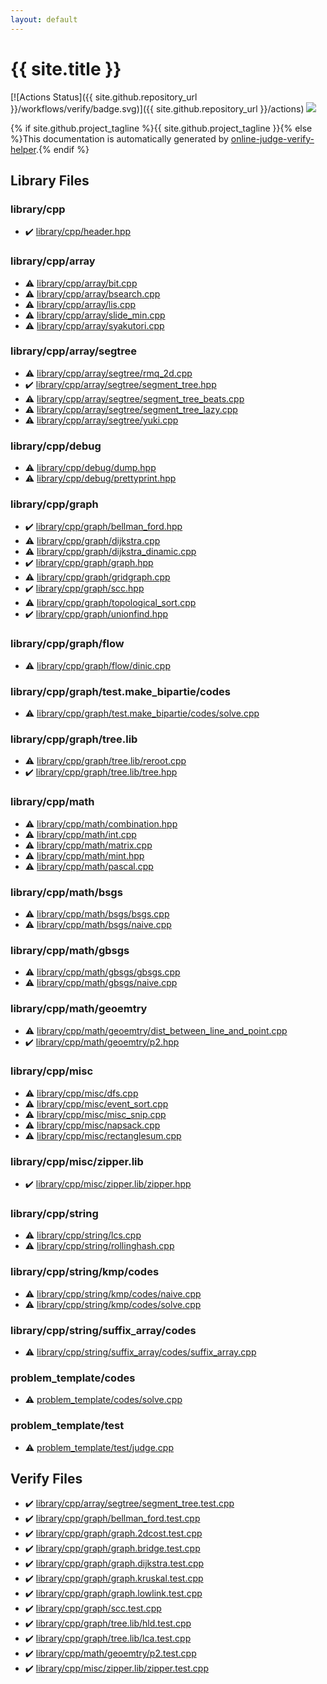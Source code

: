 ```yaml
---
layout: default
---
```


<!-- mathjax config similar to math.stackexchange -->
<script type="text/javascript" async
  src="https://cdnjs.cloudflare.com/ajax/libs/mathjax/2.7.5/MathJax.js?config=TeX-MML-AM_CHTML">
</script>
<script type="text/x-mathjax-config">
  MathJax.Hub.Config({
    TeX: { equationNumbers: { autoNumber: "AMS" }},
    tex2jax: {
      inlineMath: [ ['$','$'] ],
      processEscapes: true
    },
    "HTML-CSS": { matchFontHeight: false },
    displayAlign: "left",
    displayIndent: "2em"
  });
</script>

<script type="text/javascript" src="https://cdnjs.cloudflare.com/ajax/libs/jquery/3.4.1/jquery.min.js"></script>
<script src="https://cdn.jsdelivr.net/npm/jquery-balloon-js@1.1.2/jquery.balloon.min.js" integrity="sha256-ZEYs9VrgAeNuPvs15E39OsyOJaIkXEEt10fzxJ20+2I=" crossorigin="anonymous"></script>
<script type="text/javascript" src="assets/js/copy-button.js"></script>
<link rel="stylesheet" href="assets/css/copy-button.css" />


# {{ site.title }}

[![Actions Status]({{ site.github.repository_url }}/workflows/verify/badge.svg)]({{ site.github.repository_url }}/actions)
<a href="{{ site.github.repository_url }}"><img src="https://img.shields.io/github/last-commit/{{ site.github.owner_name }}/{{ site.github.repository_name }}" /></a>

{% if site.github.project_tagline %}{{ site.github.project_tagline }}{% else %}This documentation is automatically generated by <a href="https://github.com/kmyk/online-judge-verify-helper">online-judge-verify-helper</a>.{% endif %}

## Library Files

<div id="b74e03aadbcf5e719ddbe48ef08361fd"></div>

### library/cpp

* :heavy_check_mark: <a href="library/library/cpp/header.hpp.html">library/cpp/header.hpp</a>


<div id="0e902850ca3e9230d87c81984f25b3bb"></div>

### library/cpp/array

* :warning: <a href="library/library/cpp/array/bit.cpp.html">library/cpp/array/bit.cpp</a>
* :warning: <a href="library/library/cpp/array/bsearch.cpp.html">library/cpp/array/bsearch.cpp</a>
* :warning: <a href="library/library/cpp/array/lis.cpp.html">library/cpp/array/lis.cpp</a>
* :warning: <a href="library/library/cpp/array/slide_min.cpp.html">library/cpp/array/slide_min.cpp</a>
* :warning: <a href="library/library/cpp/array/syakutori.cpp.html">library/cpp/array/syakutori.cpp</a>


<div id="ebc279bbe94c10384fe9898d1a2c958d"></div>

### library/cpp/array/segtree

* :warning: <a href="library/library/cpp/array/segtree/rmq_2d.cpp.html">library/cpp/array/segtree/rmq_2d.cpp</a>
* :heavy_check_mark: <a href="library/library/cpp/array/segtree/segment_tree.hpp.html">library/cpp/array/segtree/segment_tree.hpp</a>
* :warning: <a href="library/library/cpp/array/segtree/segment_tree_beats.cpp.html">library/cpp/array/segtree/segment_tree_beats.cpp</a>
* :warning: <a href="library/library/cpp/array/segtree/segment_tree_lazy.cpp.html">library/cpp/array/segtree/segment_tree_lazy.cpp</a>
* :warning: <a href="library/library/cpp/array/segtree/yuki.cpp.html">library/cpp/array/segtree/yuki.cpp</a>


<div id="dbefae66adc6b6e178b4020d7ee0c756"></div>

### library/cpp/debug

* :warning: <a href="library/library/cpp/debug/dump.hpp.html">library/cpp/debug/dump.hpp</a>
* :warning: <a href="library/library/cpp/debug/prettyprint.hpp.html">library/cpp/debug/prettyprint.hpp</a>


<div id="df01edd2bf6d13defce1efe9440d670c"></div>

### library/cpp/graph

* :heavy_check_mark: <a href="library/library/cpp/graph/bellman_ford.hpp.html">library/cpp/graph/bellman_ford.hpp</a>
* :warning: <a href="library/library/cpp/graph/dijkstra.cpp.html">library/cpp/graph/dijkstra.cpp</a>
* :warning: <a href="library/library/cpp/graph/dijkstra_dinamic.cpp.html">library/cpp/graph/dijkstra_dinamic.cpp</a>
* :heavy_check_mark: <a href="library/library/cpp/graph/graph.hpp.html">library/cpp/graph/graph.hpp</a>
* :warning: <a href="library/library/cpp/graph/gridgraph.cpp.html">library/cpp/graph/gridgraph.cpp</a>
* :heavy_check_mark: <a href="library/library/cpp/graph/scc.hpp.html">library/cpp/graph/scc.hpp</a>
* :warning: <a href="library/library/cpp/graph/topological_sort.cpp.html">library/cpp/graph/topological_sort.cpp</a>
* :heavy_check_mark: <a href="library/library/cpp/graph/unionfind.hpp.html">library/cpp/graph/unionfind.hpp</a>


<div id="08be9a8a45b2e811a312f82c2e412c8c"></div>

### library/cpp/graph/flow

* :warning: <a href="library/library/cpp/graph/flow/dinic.cpp.html">library/cpp/graph/flow/dinic.cpp</a>


<div id="705d3ed53d77dbb4f313b001665c2a66"></div>

### library/cpp/graph/test.make_bipartie/codes

* :warning: <a href="library/library/cpp/graph/test.make_bipartie/codes/solve.cpp.html">library/cpp/graph/test.make_bipartie/codes/solve.cpp</a>


<div id="eaeee77e776a943cad05fb3e3b603f65"></div>

### library/cpp/graph/tree.lib

* :warning: <a href="library/library/cpp/graph/tree.lib/reroot.cpp.html">library/cpp/graph/tree.lib/reroot.cpp</a>
* :heavy_check_mark: <a href="library/library/cpp/graph/tree.lib/tree.hpp.html">library/cpp/graph/tree.lib/tree.hpp</a>


<div id="38e8a99339d0d505d14feb619e0537d8"></div>

### library/cpp/math

* :warning: <a href="library/library/cpp/math/combination.hpp.html">library/cpp/math/combination.hpp</a>
* :warning: <a href="library/library/cpp/math/int.cpp.html">library/cpp/math/int.cpp</a>
* :warning: <a href="library/library/cpp/math/matrix.cpp.html">library/cpp/math/matrix.cpp</a>
* :warning: <a href="library/library/cpp/math/mint.hpp.html">library/cpp/math/mint.hpp</a>
* :warning: <a href="library/library/cpp/math/pascal.cpp.html">library/cpp/math/pascal.cpp</a>


<div id="51139f4eb77e81dbd61f182500602d94"></div>

### library/cpp/math/bsgs

* :warning: <a href="library/library/cpp/math/bsgs/bsgs.cpp.html">library/cpp/math/bsgs/bsgs.cpp</a>
* :warning: <a href="library/library/cpp/math/bsgs/naive.cpp.html">library/cpp/math/bsgs/naive.cpp</a>


<div id="9d994c49b3b2b338ab838471a698a660"></div>

### library/cpp/math/gbsgs

* :warning: <a href="library/library/cpp/math/gbsgs/gbsgs.cpp.html">library/cpp/math/gbsgs/gbsgs.cpp</a>
* :warning: <a href="library/library/cpp/math/gbsgs/naive.cpp.html">library/cpp/math/gbsgs/naive.cpp</a>


<div id="cef394f212ede05bd80525fdb8bcaf21"></div>

### library/cpp/math/geoemtry

* :warning: <a href="library/library/cpp/math/geoemtry/dist_between_line_and_point.cpp.html">library/cpp/math/geoemtry/dist_between_line_and_point.cpp</a>
* :heavy_check_mark: <a href="library/library/cpp/math/geoemtry/p2.hpp.html">library/cpp/math/geoemtry/p2.hpp</a>


<div id="b4c52cffc478acefbc1ee6a9d0578055"></div>

### library/cpp/misc

* :warning: <a href="library/library/cpp/misc/dfs.cpp.html">library/cpp/misc/dfs.cpp</a>
* :warning: <a href="library/library/cpp/misc/event_sort.cpp.html">library/cpp/misc/event_sort.cpp</a>
* :warning: <a href="library/library/cpp/misc/misc_snip.cpp.html">library/cpp/misc/misc_snip.cpp</a>
* :warning: <a href="library/library/cpp/misc/napsack.cpp.html">library/cpp/misc/napsack.cpp</a>
* :warning: <a href="library/library/cpp/misc/rectanglesum.cpp.html">library/cpp/misc/rectanglesum.cpp</a>


<div id="04045c664907c0ef027b886794febe26"></div>

### library/cpp/misc/zipper.lib

* :heavy_check_mark: <a href="library/library/cpp/misc/zipper.lib/zipper.hpp.html">library/cpp/misc/zipper.lib/zipper.hpp</a>


<div id="6e84951d1d0c19ce3fef1705f200b877"></div>

### library/cpp/string

* :warning: <a href="library/library/cpp/string/lcs.cpp.html">library/cpp/string/lcs.cpp</a>
* :warning: <a href="library/library/cpp/string/rollinghash.cpp.html">library/cpp/string/rollinghash.cpp</a>


<div id="c4edc97866360646965a77b5500cc883"></div>

### library/cpp/string/kmp/codes

* :warning: <a href="library/library/cpp/string/kmp/codes/naive.cpp.html">library/cpp/string/kmp/codes/naive.cpp</a>
* :warning: <a href="library/library/cpp/string/kmp/codes/solve.cpp.html">library/cpp/string/kmp/codes/solve.cpp</a>


<div id="04b9fdf3733e033461bbd7a8ed473f54"></div>

### library/cpp/string/suffix_array/codes

* :warning: <a href="library/library/cpp/string/suffix_array/codes/suffix_array.cpp.html">library/cpp/string/suffix_array/codes/suffix_array.cpp</a>


<div id="dd26a324a0aa66900316935adc80e31b"></div>

### problem_template/codes

* :warning: <a href="library/problem_template/codes/solve.cpp.html">problem_template/codes/solve.cpp</a>


<div id="76c92c32675513a9b45b3a525f3ad871"></div>

### problem_template/test

* :warning: <a href="library/problem_template/test/judge.cpp.html">problem_template/test/judge.cpp</a>


## Verify Files

* :heavy_check_mark: <a href="verify/library/cpp/array/segtree/segment_tree.test.cpp.html">library/cpp/array/segtree/segment_tree.test.cpp</a>
* :heavy_check_mark: <a href="verify/library/cpp/graph/bellman_ford.test.cpp.html">library/cpp/graph/bellman_ford.test.cpp</a>
* :heavy_check_mark: <a href="verify/library/cpp/graph/graph.2dcost.test.cpp.html">library/cpp/graph/graph.2dcost.test.cpp</a>
* :heavy_check_mark: <a href="verify/library/cpp/graph/graph.bridge.test.cpp.html">library/cpp/graph/graph.bridge.test.cpp</a>
* :heavy_check_mark: <a href="verify/library/cpp/graph/graph.dijkstra.test.cpp.html">library/cpp/graph/graph.dijkstra.test.cpp</a>
* :heavy_check_mark: <a href="verify/library/cpp/graph/graph.kruskal.test.cpp.html">library/cpp/graph/graph.kruskal.test.cpp</a>
* :heavy_check_mark: <a href="verify/library/cpp/graph/graph.lowlink.test.cpp.html">library/cpp/graph/graph.lowlink.test.cpp</a>
* :heavy_check_mark: <a href="verify/library/cpp/graph/scc.test.cpp.html">library/cpp/graph/scc.test.cpp</a>
* :heavy_check_mark: <a href="verify/library/cpp/graph/tree.lib/hld.test.cpp.html">library/cpp/graph/tree.lib/hld.test.cpp</a>
* :heavy_check_mark: <a href="verify/library/cpp/graph/tree.lib/lca.test.cpp.html">library/cpp/graph/tree.lib/lca.test.cpp</a>
* :heavy_check_mark: <a href="verify/library/cpp/math/geoemtry/p2.test.cpp.html">library/cpp/math/geoemtry/p2.test.cpp</a>
* :heavy_check_mark: <a href="verify/library/cpp/misc/zipper.lib/zipper.test.cpp.html">library/cpp/misc/zipper.lib/zipper.test.cpp</a>


